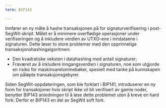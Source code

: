```yaml
---
term: BIP143

---
```

Innfører en ny måte å hashe transaksjonen på for signaturverifisering i post-SegWit-skript. Målet er å minimere overflødige operasjoner under verifiseringen og å inkludere verdien av UTXO-ene i inndataene i signaturen. Dette løser to store problemer med den opprinnelige transaksjonshashingalgoritmen:


- Den kvadratiske veksten i datahashing med antall signaturer;
- Fraværet av å inkludere inngangsverdien i signaturen, noe som utgjorde en risiko for maskinvarelommebøker, spesielt med tanke på kunnskapen om påløpte transaksjonsgebyrer.

Siden SegWit-oppdateringen, som ble forklart i BIP141, introduserer en ny form for transaksjoner hvis skript ikke vil bli verifisert av gamle noder, benytter BIP143 anledningen til å løse dette problemet uten å kreve en hard fork. Derfor er BIP143 en del av SegWit soft fork.
